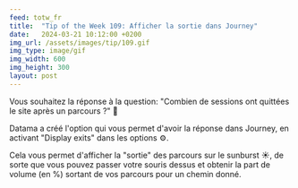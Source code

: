 ```yaml
---
feed: totw_fr
title:  "Tip of the Week 109: Afficher la sortie dans Journey"
date:   2024-03-21 10:12:00 +0200
img_url: /assets/images/tip/109.gif
img_type: image/gif
img_width: 600
img_height: 300
layout: post
---
```



Vous souhaitez la réponse à la question: "Combien de sessions ont quittées le site après un parcours ?" 🤔  

Datama a créé l'option qui vous permet d'avoir la réponse dans Journey, en activant "Display exits" dans les options ⚙️.  

Cela vous permet d'afficher la "sortie" des parcours sur le sunburst ☀️, de sorte que vous pouvez passer votre souris dessus et obtenir la part de volume (en %) sortant de vos parcours pour un chemin donné.
